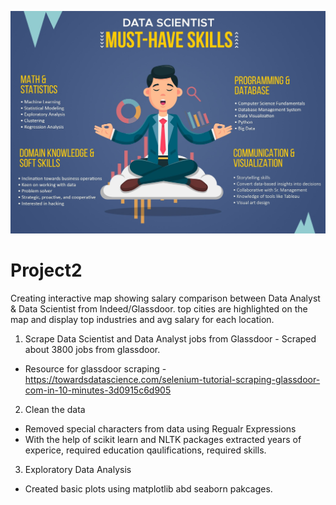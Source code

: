 ![Data Science](images/data-scientist-musthave-skills.jpg)
# Project2

Creating interactive map showing salary comparison between Data Analyst & Data Scientist from Indeed/Glassdoor. top cities are highlighted on the map and display top industries and avg salary for each location.

1) Scrape Data Scientist and Data Analyst jobs from Glassdoor - Scraped about 3800 jobs from glassdoor.
  - Resource for glassdoor scraping - https://towardsdatascience.com/selenium-tutorial-scraping-glassdoor-com-in-10-minutes-3d0915c6d905
2) Clean the data 
  - Removed special characters from data using Regualr Expressions
  - With the help of scikit learn and NLTK packages extracted years of experice, required education qaulifications, required skills.
3) Exploratory Data Analysis 
  - Created basic plots using matplotlib abd seaborn pakcages.
  
